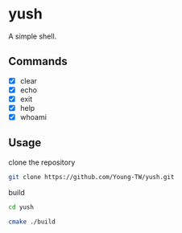# yush

A simple shell.  

## Commands

- [x] clear
- [x] echo
- [x] exit
- [x] help
- [x] whoami

## Usage

clone the repository

```sh
git clone https://github.com/Young-TW/yush.git
```

build

```sh
cd yush

cmake ./build
```